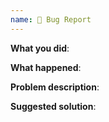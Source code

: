 ```yaml
---
name: 🐛 Bug Report
---
```


<!--
Thank you for your interest in this project. Please follow the following guideline to create the issue.
-->

**What you did**:

**What happened**:

**Problem description**:

**Suggested solution**:
